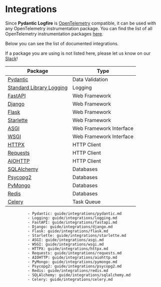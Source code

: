 # Integrations

Since **Pydantic Logfire** is [OpenTelemetry][opentelemetry] compatible, it can be used with any OpenTelemetry
instrumentation package. You can find the list of all OpenTelemetry instrumentation packages
[here](https://opentelemetry-python-contrib.readthedocs.io/en/latest/).

Below you can see the list of documented integrations.

If a package you are using is not listed here, please let us know on our [Slack][slack]!

| Package                                | Type                    |
|----------------------------------------|-------------------------|
| [Pydantic](pydantic.md)                | Data Validation         |
| [Standard Library Logging](logging.md) | Logging                 |
| [FastAPI](fastapi.md)                  | Web Framework           |
| [Django](django.md)                    | Web Framework           |
| [Flask](flask.md)                      | Web Framework           |
| [Starlette](starlette.md)              | Web Framework           |
| [ASGI](asgi.md)                        | Web Framework Interface |
| [WSGI](wsgi.md)                        | Web Framework Interface |
| [HTTPX](httpx.md)                      | HTTP Client             |
| [Requests](requests.md)                | HTTP Client             |
| [AIOHTTP](aiohttp.md)                  | HTTP Client             |
| [SQLAlchemy](sqlalchemy.md)            | Databases               |
| [Psycopg2](psycopg2.md)                | Databases               |
| [PyMongo](pymongo.md)                  | Databases               |
| [Redis](redis.md)                      | Databases               |
| [Celery](celery.md)                    | Task Queue              |


```
          - Pydantic: guide/integrations/pydantic.md
          - Logging: guide/integrations/logging.md
          - FastAPI: guide/integrations/fastapi.md
          - Django: guide/integrations/django.md
          - Flask: guide/integrations/flask.md
          - Starlette: guide/integrations/starlette.md
          - ASGI: guide/integrations/asgi.md
          - WSGI: guide/integrations/wsgi.md
          - HTTPX: guide/integrations/httpx.md
          - Requests: guide/integrations/requests.md
          - AIOHTTP: guide/integrations/aiohttp.md
          - PyMongo: guide/integrations/pymongo.md
          - Psycopg2: guide/integrations/psycopg2.md
          - Redis: guide/integrations/redis.md
          - SQLAlchemy: guide/integrations/sqlalchemy.md
          - Celery: guide/integrations/celery.md
```

[slack]: https://join.slack.com/t/pydanticlogfire/shared_invite/zt-2b57ljub4-936siSpHANKxoY4dna7qng
[opentelemetry]: https://opentelemetry.io/
